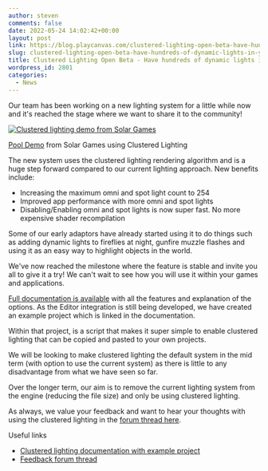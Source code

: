 ```yaml
---
author: steven
comments: false
date: 2022-05-24 14:02:42+00:00
layout: post
link: https://blog.playcanvas.com/clustered-lighting-open-beta-have-hundreds-of-dynamic-lights-in-your-scene/
slug: clustered-lighting-open-beta-have-hundreds-of-dynamic-lights-in-your-scene
title: Clustered Lighting Open Beta - Have hundreds of dynamic lights in your scene!
wordpress_id: 2801
categories:
  - News
---
```


Our team has been working on a new lighting system for a little while now and it's reached the stage where we want to share it to the community!

[![Clustered lighting demo from Solar Games](https://blog.playcanvas.com/wp-content/uploads/2022/05/Kapture-2022-05-24-at-12.09.11.gif)](https://blog.playcanvas.com/wp-content/uploads/2022/05/Kapture-2022-05-24-at-12.09.11.gif)

[Pool Demo](https://pirron.one/pool/) from Solar Games using Clustered Lighting

The new system uses the clustered lighting rendering algorithm and is a huge step forward compared to our current lighting approach. New benefits include:

- Increasing the maximum omni and spot light count to 254
- Improved app performance with more omni and spot lights
- Disabling/Enabling omni and spot lights is now super fast. No more expensive shader recompilation

Some of our early adaptors have already started using it to do things such as adding dynamic lights to fireflies at night, gunfire muzzle flashes and using it as an easy way to highlight objects in the world.

We've now reached the milestone where the feature is stable and invite you all to give it a try! We can't wait to see how you will use it within your games and applications.

[Full documentation is available](https://developer.playcanvas.com/en/user-manual/graphics/lighting/clustered-lighting/) with all the features and explanation of the options. As the Editor integration is still being developed, we have created an example project which is linked in the documentation.

Within that project, is a script that makes it super simple to enable clustered lighting that can be copied and pasted to your own projects.

We will be looking to make clustered lighting the default system in the mid term (with option to use the current system) as there is little to any disadvantage from what we have seen so far.

Over the longer term, our aim is to remove the current lighting system from the engine (reducing the file size) and only be using clustered lighting.

As always, we value your feedback and want to hear your thoughts with using the clustered lighting in the [forum thread here](https://forum.playcanvas.com/t/clustered-lighting-open-beta-have-hundreds-of-dynamic-lights-in-your-scene/25530).

Useful links

- [Clustered lighting documentation with example project](https://developer.playcanvas.com/en/user-manual/graphics/lighting/clustered-lighting/)
- [Feedback forum thread](https://forum.playcanvas.com/t/clustered-lighting-open-beta-have-hundreds-of-dynamic-lights-in-your-scene/25530)
